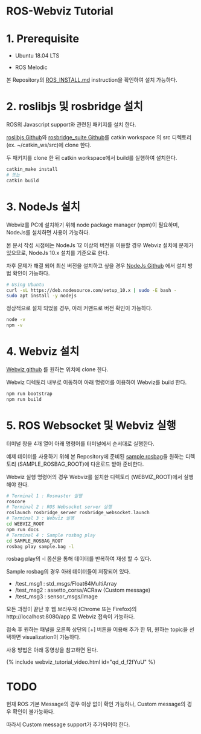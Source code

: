 ROS-Webviz Tutorial
===================

# 1. Prerequisite

* Ubuntu 18.04 LTS

* ROS Melodic

본 Repository의 [ROS_INSTALL.md](ROS_INSTALL.md) instruction을 확인하여 설치 가능하다.



# 2. roslibjs 및 rosbridge 설치

ROS의 Javascript support와 관련된 패키지를 설치 한다.

[roslibjs Github](https://github.com/RobotWebTools/roslibjs)와 [rosbridge_suite Github](https://github.com/RobotWebTools/rosbridge_suite)를 catkin workspace 의 src 디렉토리 (ex. ~/catkin_ws/src)에 clone 한다.

두 패키지를 clone 한 뒤 catkin workspace에서 build를 실행하여 설치한다. 

```sh
catkin_make install
# 또는
catkin build
```



# 3. NodeJs 설치

Webviz를 PC에 설치하기 위해 node package manager (npm)이 필요하며, NodeJs를 설치하면 사용이 가능하다.

본 문서 작성 시점에는 NodeJs 12 이상의 버전을 이용할 경우 Webviz 설치에 문제가 있으므로, NodeJs 10.x 설치를 기준으로 한다.

차후 문제가 해결 되어 최신 버전을 설치하고 싶을 경우 [NodeJs Github](https://github.com/nodesource/distributions/blob/master/README.md) 에서 설치 방법 확인이 가능하다.

```sh
# Using Ubuntu
curl -sL https://deb.nodesource.com/setup_10.x | sudo -E bash -
sudo apt install -y nodejs
```

정상적으로 설치 되었을 경우, 아래 커맨드로 버전 확인이 가능하다.

```sh
node -v
npm -v
```



# 4. Webviz 설치

[Webviz github](https://github.com/cruise-automation/webviz) 를 원하는 위치에 clone 한다.

Webviz 디렉토리 내부로 이동하여 아래 명령어를 이용하여 Webviz를 build 한다.

```sh
npm run bootstrap
npm run build
```



# 5. ROS Websocket 및 Webviz 실행

터미널 창을 4개 열어 아래 명령어를 터미널에서 순서대로 실행한다.

예제 데이터를 사용하기 위해 본 Repository에 준비된 [sample rosbag](data/sample.bag)을 원하는 디렉토리 (SAMPLE_ROSBAG_ROOT)에 다운로드 받아 준비한다.

Webviz 실행 명령어의 경우 Webviz를 설치한 디렉토리 (WEBVIZ_ROOT)에서 실행해야 한다.

```sh
# Terminal 1 : Rosmaster 실행
roscore
# Terminal 2 : ROS Websocket server 실행
roslaunch rosbridge_server rosbridge_websocket.launch
# Terminal 3 : Webviz 실행
cd WEBVIZ_ROOT
npm run docs
# Terminal 4 : Sample rosbag play
cd SAMPLE_ROSBAG_ROOT
rosbag play sample.bag -l
```

rosbag play의 -l 옵션을 통해 데이터를 반복하여 재생 할 수 있다.

Sample rosbag의 경우 아래 데이터들이 저장되어 있다.

* /test_msg1 : std_msgs/Float64MultiArray
* /test_msg2 : assetto_corsa/ACRaw (Custom message)
* /test_msg3 : sensor_msgs/Image

모든 과정이 끝난 후 웹 브라우저 (Chrome 또는 Firefox)의 http://localhost:8080/app 로 Webviz 접속이 가능하다.

접속 후 원하는 패널을 오른쪽 상단의 [+] 버튼을 이용해 추가 한 뒤, 원하는 topic을 선택하면 visualization이 가능하다.

사용 방법은 아래 동영상을 참고하면 된다.

{% include webviz_tutorial_video.html id="qd_d_f2fYuU" %}



# TODO

현재 ROS 기본 Message의 경우 이상 없이 확인 가능하나, Custom message의 경우 확인이 불가능하다.

따라서 Custom message support가 추가되어야 한다.
